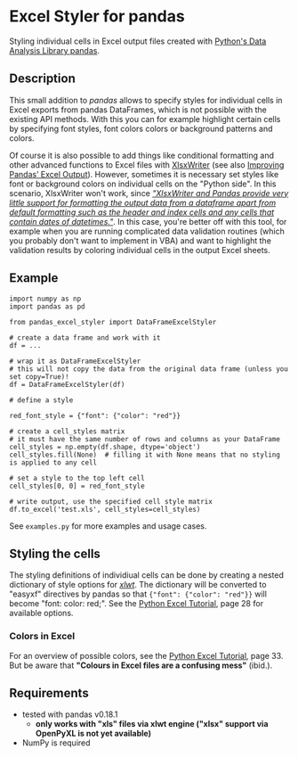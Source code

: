 # Excel Styler for pandas

Styling individual cells in Excel output files created with [Python's Data Analysis Library pandas](http://pandas.pydata.org/).

## Description

This small addition to *pandas* allows to specify styles for individual cells in Excel exports from pandas DataFrames,
which is not possible with the existing API methods. With this you can for example highlight certain cells by
specifying font styles, font colors colors or background patterns and colors.

Of course it is also possible to add things like conditional formatting and other advanced functions to Excel files
with [XlsxWriter](http://xlsxwriter.readthedocs.io/working_with_pandas.html) (see also
[Improving Pandas’ Excel Output](http://pbpython.com/improve-pandas-excel-output.html)). However, sometimes it is
necessary set styles like font or background colors on individual cells on the "Python side". In this scenario,
XlsxWriter won't work, since
[*"XlsxWriter and Pandas provide very little support for formatting the output data from a dataframe apart from default formatting such as the header and index cells and any cells that contain dates of datetimes."*](http://xlsxwriter.readthedocs.io/working_with_pandas.html#formatting-of-the-dataframe-output).
In this case, you're better off with this tool, for example when you are running complicated data validation
routines (which you probably don't want to implement in VBA) and want to highlight the validation results by coloring
individual cells in the output Excel sheets.

## Example

```
import numpy as np
import pandas as pd

from pandas_excel_styler import DataFrameExcelStyler

# create a data frame and work with it
df = ...

# wrap it as DataFrameExcelStyler
# this will not copy the data from the original data frame (unless you set copy=True)!
df = DataFrameExcelStyler(df)

# define a style

red_font_style = {"font": {"color": "red"}}

# create a cell_styles matrix
# it must have the same number of rows and columns as your DataFrame
cell_styles = np.empty(df.shape, dtype='object')
cell_styles.fill(None)  # filling it with None means that no styling is applied to any cell

# set a style to the top left cell
cell_styles[0, 0] = red_font_style

# write output, use the specified cell style matrix
df.to_excel('test.xls', cell_styles=cell_styles)

```

See `examples.py` for more examples and usage cases.

## Styling the cells

The styling definitions of individiual cells can be done by creating a nested dictionary of style options for
[*xlwt*](https://github.com/python-excel/xlwt). The dictionary will be converted to "easyxf" directives by pandas so
that `{"font": {"color": "red"}}` will become "font: color: red;". See the
[Python Excel Tutorial](https://github.com/python-excel/tutorial/raw/master/python-excel.pdf), page 28 for available
options.

### Colors in Excel

For an overview of possible colors, see the
[Python Excel Tutorial](https://github.com/python-excel/tutorial/raw/master/python-excel.pdf), page 33. But be aware
that **"Colours in Excel files are a confusing mess"** (ibid.).

## Requirements

* tested with pandas v0.18.1
  * **only works with "xls" files via xlwt engine ("xlsx" support via OpenPyXL is not yet available)**
* NumPy is required
